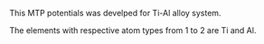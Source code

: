 This MTP potentials was develped for Ti-Al alloy system.

The elements with respective atom types from 1 to 2 are Ti and Al.
